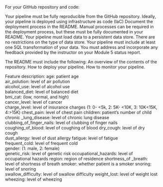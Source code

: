 For your GitHub repository and code:

Your pipeline must be fully reproducible from the GitHub repository.
    Ideally, your pipeline is deployed using infrastructure as code (IaC)
    Document the deployment process in the README.
    Manual processes can be required in the deployment process, but these must be fully documented in your README.
Your pipeline must load data to a persistent data store.
    There are no restrictions on the type of data store.
    Your pipeline must include at least one SQL transformation of your data.
You must address and incorporate any feedback provided by the instructor on your Module 5 status report.

The README must include the following:
    An overview of the contents of the repository.
    How to deploy your pipeline.
    How to monitor your pipeline.
    
Feature description:
age: patient age		
air_polution: level of air pollution	
alcohol_use: level of alcohol use	
balanced_diet: level of balanced diet	
bmi_cat: (low, normal, and high)	
cancer_level: level of cancer	
charge_level: level of insurance charges (1: 0- <5k, 2: 5K- <10K, 3: 10K<15K, 4:>15K)
chest_pain: level of chest pain	
children: patient’s number of child	
chronic _lung_disease: level of chronic lung disease
clubbing_of_finger_nails: level of clubbing of finger nails
coughing_of_blood: level of coughing of blood
dry_cough: level of dry cough	
dust_allergy: level of dust allergy	
fatigue: level of fatigue		
frequent_cold: level of frequent cold	
gender: (1: male, 2: female)	
genetic_risk: level of genetic risk	
occupational_hazards: level of occupational hazards
region: region of residence	
shortness_of _breath: level of shortness of breath
smoker: whether patient is a smoker	
snoring: level of snoring	
swallow_difficulty: level of swallow difficulty
weight_lost: level of weight lost	
wheezing: level of wheezing	

